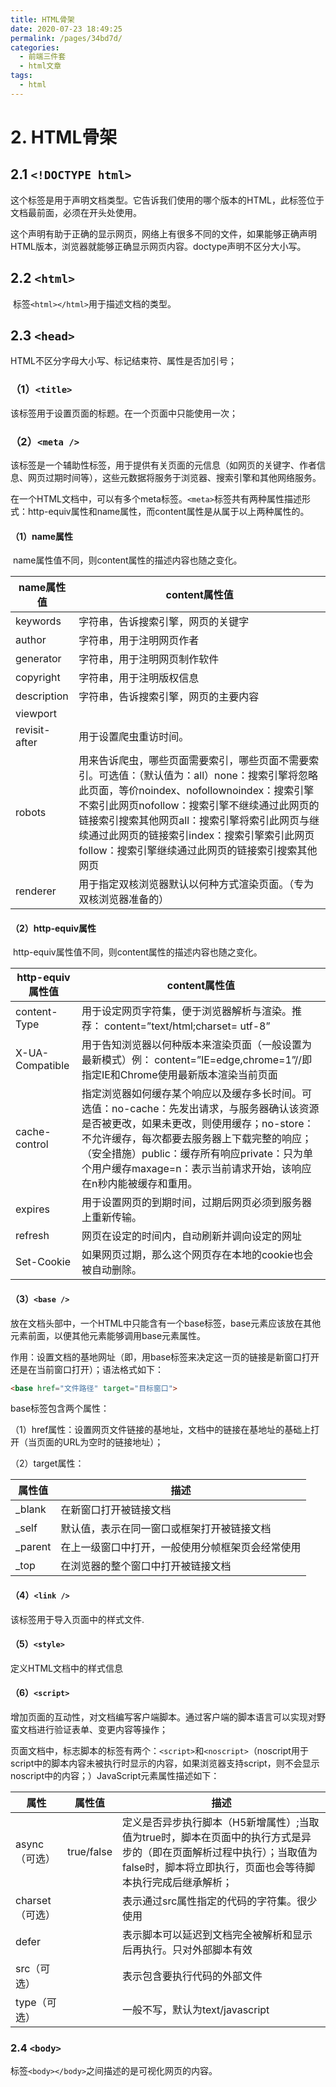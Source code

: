 ```yaml
---
title: HTML骨架
date: 2020-07-23 18:49:25
permalink: /pages/34bd7d/
categories: 
  - 前端三件套
  - html文章
tags: 
  - html
---
```

#  2. HTML骨架

## 2.1 `<!DOCTYPE html>`

这个标签是用于声明文档类型。它告诉我们使用的哪个版本的HTML，此标签位于文档最前面，必须在开头处使用。

这个声明有助于正确的显示网页，网络上有很多不同的文件，如果能够正确声明HTML版本，浏览器就能够正确显示网页内容。doctype声明不区分大小写。

##  2.2 `<html>`

​	标签`<html></html>`用于描述文档的类型。

## 2.3 `<head>`

HTML不区分字母大小写、标记结束符、属性是否加引号；

### （1）`<title>`

该标签用于设置页面的标题。在一个页面中只能使用一次；

### （2）`<meta />`

​	该标签是一个辅助性标签，用于提供有关页面的元信息（如网页的关键字、作者信息、网页过期时间等），这些元数据将服务于浏览器、搜索引擎和其他网络服务。

在一个HTML文档中，可以有多个meta标签。`<meta>`标签共有两种属性描述形式：http-equiv属性和name属性，而content属性是从属于以上两种属性的。

#### （1）name属性

​	name属性值不同，则content属性的描述内容也随之变化。

| **name属性值** | **content属性值**                                            |
| -------------- | ------------------------------------------------------------ |
| keywords       | 字符串，告诉搜索引擎，网页的关键字                           |
| author         | 字符串，用于注明网页作者                                     |
| generator      | 字符串，用于注明网页制作软件                                 |
| copyright      | 字符串，用于注明版权信息                                     |
| description    | 字符串，告诉搜索引擎，网页的主要内容                         |
| viewport       |                                                              |
| revisit-after  | 用于设置爬虫重访时间。                                       |
| robots         | 用来告诉爬虫，哪些页面需要索引，哪些页面不需要索引。可选值：（默认值为：all）none：搜索引擎将忽略此页面，等价noindex、nofollownoindex：搜索引擎不索引此网页nofollow：搜索引擎不继续通过此网页的链接索引搜索其他网页all：搜索引擎将索引此网页与继续通过此网页的链接索引index：搜索引擎索引此网页follow：搜索引擎继续通过此网页的链接索引搜索其他网页 |
| renderer       | 用于指定双核浏览器默认以何种方式渲染页面。（专为双核浏览器准备的） |

#### （2）http-equiv属性

​	http-equiv属性值不同，则content属性的描述内容也随之变化。

| **http-equiv属性值** | **content属性值**                                            |
| -------------------- | ------------------------------------------------------------ |
| content-Type         | 用于设定网页字符集，便于浏览器解析与渲染。推荐： content=”text/html;charset= utf-8” |
| X-UA-Compatible      | 用于告知浏览器以何种版本来渲染页面（一般设置为最新模式）例： content=”IE=edge,chrome=1”//即指定IE和Chrome使用最新版本渲染当前页面 |
| cache-control        | 指定浏览器如何缓存某个响应以及缓存多长时间。可选值：no-cache：先发出请求，与服务器确认该资源是否被更改，如果未更改，则使用缓存；no-store：不允许缓存，每次都要去服务器上下载完整的响应；（安全措施）public：缓存所有响应private：只为单个用户缓存maxage=n：表示当前请求开始，该响应在n秒内能被缓存和重用。 |
| expires              | 用于设置网页的到期时间，过期后网页必须到服务器上重新传输。   |
| refresh              | 网页在设定的时间内，自动刷新并调向设定的网址                 |
| Set-Cookie           | 如果网页过期，那么这个网页存在本地的cookie也会被自动删除。   |

#### （3）`<base />`

放在文档头部中，一个HTML中只能含有一个base标签，base元素应该放在其他元素前面，以便其他元素能够调用base元素属性。

作用：设置文档的基地网址（即，用base标签来决定这一页的链接是新窗口打开还是在当前窗口打开）；语法格式如下：

``` html
<base href="文件路径" target="目标窗口">
```

base标签包含两个属性：

（1）href属性：设置网页文件链接的基地址，文档中的链接在基地址的基础上打开（当页面的URL为空时的链接地址）；

（2）target属性：

| **属性值** | **描述**                                         |
| ---------- | ------------------------------------------------ |
| _blank     | 在新窗口打开被链接文档                           |
| _self      | 默认值，表示在同一窗口或框架打开被链接文档       |
| _parent    | 在上一级窗口中打开，一般使用分帧框架页会经常使用 |
| _top       | 在浏览器的整个窗口中打开被链接文档               |

#### （4）`<link />`

该标签用于导入页面中的样式文件.

#### （5）`<style>`

定义HTML文档中的样式信息

#### （6）`<script>`

增加页面的互动性，对文档编写客户端脚本。通过客户端的脚本语言可以实现对野蛮文档进行验证表单、变更内容等操作；

页面文档中，标志脚本的标签有两个：`<script>`和`<noscript>`（noscript用于script中的脚本内容未被执行时显示的内容，如果浏览器支持script，则不会显示noscript中的内容；）JavaScript元素属性描述如下：

| **属性**        | **属性值** | **描述**                                                     |
| --------------- | ---------- | ------------------------------------------------------------ |
| async（可选）   | true/false | 定义是否异步执行脚本（H5新增属性）;当取值为true时，脚本在页面中的执行方式是异步的（即在页面解析过程中执行）；当取值为false时，脚本将立即执行，页面也会等待脚本执行完成后继承解析； |
| charset（可选） |            | 表示通过src属性指定的代码的字符集。很少使用                  |
| defer           |            | 表示脚本可以延迟到文档完全被解析和显示后再执行。只对外部脚本有效 |
| src（可选）     |            | 表示包含要执行代码的外部文件                                 |
| type（可选）    |            | 一般不写，默认为text/javascript                              |

### 2.4 `<body>`

​	标签`<body></body>`之间描述的是可视化网页的内容。
